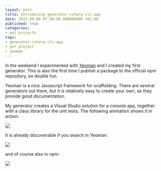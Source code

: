 ```yaml
---
layout: post
title: Introducing generator-csharp-cli-app
date: 2015-09-06 07:30:00.000000000 +02:00
published: true
categories:
- pet-projects
tags:
- generator-csharp-cli-app
- pet project
- yeoman
---
```


In the weekend I experimented with <a href="http://yeoman.io/">Yeoman</a> and I created my first generator. This is also the first time I publish a package to the official npm repository, so double fun.<!--more-->

Yeoman is a nice Javascript framework for scaffolding. There are several generators out there, but it is relatively easy to create your own, as they provide good documentation.

My generator creates a Visual Studio solution for a console app, together with a class library for the unit tests. The following animation shows it in action:

<img src="{{ site.baseurl }}/assets/2015/09/generator-csharp-cli-app-in-action.gif" />

It is already discoverable if you search in Yeoman:

<img src="{{ site.baseurl }}/assets/2015/09/yeoman-generator-csharp-cli-app.png" />

and of course also in npm:

<img src="{{ site.baseurl }}/assets/2015/09/npm-generator-csharp-cli-app.png" />
